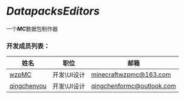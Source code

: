 # ***DatapacksEditors***
一个***MC***数据包制作器
### 开发成员列表：

| 姓名                                                 | 职位      | 邮箱                        |
|----------------------------------------------------|---------|---------------------------|
| [wzpMC](https://github.com/Wzp-2008)               | 开发\UI设计 | minecraftwzpmc@163.com    |
| [qingchenyou](https://github.com/qingchenyouforcc) | 开发\UI设计 | qingchenformc@outlook.com |

